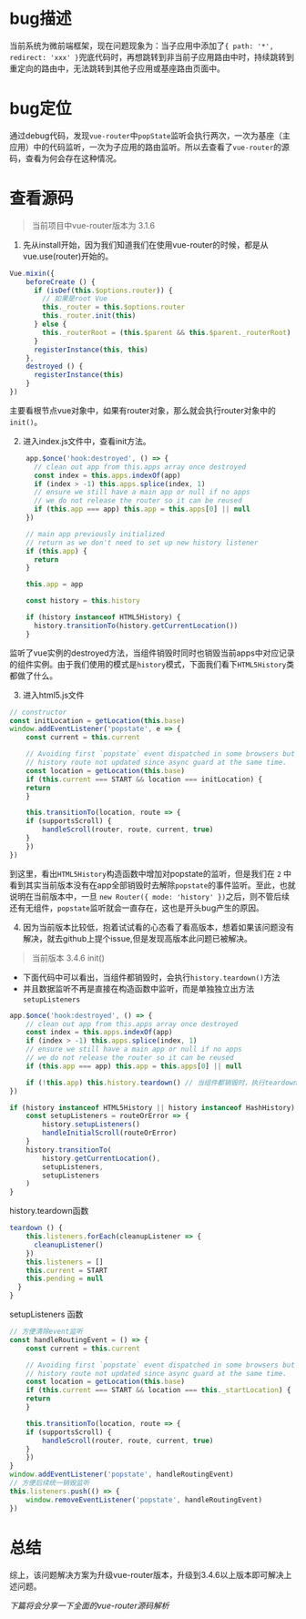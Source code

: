 # bug描述
当前系统为微前端框架，现在问题现象为：当子应用中添加了`{ path: '*', redirect: 'xxx' }`兜底代码时，再想跳转到非当前子应用路由中时，持续跳转到重定向的路由中，无法跳转到其他子应用或基座路由页面中。

# bug定位

通过debug代码，发现`vue-router`中`popState`监听会执行两次，一次为基座（主应用）中的代码监听，一次为子应用的路由监听。所以去查看了`vue-router`的源码，查看为何会存在这种情况。

# 查看源码
> 当前项目中vue-router版本为 3.1.6

1. 先从install开始，因为我们知道我们在使用vue-router的时候，都是从vue.use(router)开始的。

```javascript
Vue.mixin({
    beforeCreate () {
      if (isDef(this.$options.router)) {
        // 如果是root Vue
        this._router = this.$options.router
        this._router.init(this)
      } else {
        this._routerRoot = (this.$parent && this.$parent._routerRoot) || this
      }
      registerInstance(this, this)
    },
    destroyed () {
      registerInstance(this)
    }
})
```
主要看根节点vue对象中，如果有router对象，那么就会执行router对象中的`init()`。

2. 进入index.js文件中，查看init方法。

```javascript
    app.$once('hook:destroyed', () => {
      // clean out app from this.apps array once destroyed
      const index = this.apps.indexOf(app)
      if (index > -1) this.apps.splice(index, 1)
      // ensure we still have a main app or null if no apps
      // we do not release the router so it can be reused
      if (this.app === app) this.app = this.apps[0] || null
    })

    // main app previously initialized
    // return as we don't need to set up new history listener
    if (this.app) {
      return
    }

    this.app = app

    const history = this.history

    if (history instanceof HTML5History) {
      history.transitionTo(history.getCurrentLocation())
    } 
```
监听了vue实例的destroyed方法，当组件销毁时同时也销毁当前apps中对应记录的组件实例。由于我们使用的模式是`history`模式，下面我们看下`HTML5History`类都做了什么。

3. 进入html5.js文件

```javascript
// constructor
const initLocation = getLocation(this.base)
window.addEventListener('popstate', e => {
    const current = this.current

    // Avoiding first `popstate` event dispatched in some browsers but first
    // history route not updated since async guard at the same time.
    const location = getLocation(this.base)
    if (this.current === START && location === initLocation) {
    return
    }

    this.transitionTo(location, route => {
    if (supportsScroll) {
        handleScroll(router, route, current, true)
    }
    })
})

```
到这里，看出`HTML5History`构造函数中增加对popstate的监听，但是我们在 `2` 中看到其实当前版本没有在app全部销毁时去解除`popstate`的事件监听。至此，也就说明在当前版本中，一旦 `new Router({ mode: 'history' })`之后，则不管后续还有无组件，`popstate`监听就会一直存在，这也是开头bug产生的原因。

4. 因为当前版本比较低，抱着试试看的心态看了看高版本，想着如果该问题没有解决，就去github上提个issue,但是发现高版本此问题已被解决。
> 当前版本 3.4.6
init()

- 下面代码中可以看出，当组件都销毁时，会执行`history.teardown()`方法
- 并且数据监听不再是直接在构造函数中监听，而是单独独立出方法 `setupListeners`

```javascript
app.$once('hook:destroyed', () => {
    // clean out app from this.apps array once destroyed
    const index = this.apps.indexOf(app)
    if (index > -1) this.apps.splice(index, 1)
    // ensure we still have a main app or null if no apps
    // we do not release the router so it can be reused
    if (this.app === app) this.app = this.apps[0] || null

    if (!this.app) this.history.teardown() // 当组件都销毁时，执行teardown
})

if (history instanceof HTML5History || history instanceof HashHistory) {
    const setupListeners = routeOrError => {
        history.setupListeners()
        handleInitialScroll(routeOrError)
    }
    history.transitionTo(
        history.getCurrentLocation(),
        setupListeners,
        setupListeners
    )
}
```

history.teardown函数

```javascript
teardown () {
    this.listeners.forEach(cleanupListener => {
      cleanupListener()
    })
    this.listeners = []
    this.current = START
    this.pending = null
  }
}
```
setupListeners 函数
```javascript
// 方便清除event监听
const handleRoutingEvent = () => {
    const current = this.current

    // Avoiding first `popstate` event dispatched in some browsers but first
    // history route not updated since async guard at the same time.
    const location = getLocation(this.base)
    if (this.current === START && location === this._startLocation) {
    return
    }

    this.transitionTo(location, route => {
    if (supportsScroll) {
        handleScroll(router, route, current, true)
    }
    })
}
window.addEventListener('popstate', handleRoutingEvent)
// 方便后续统一销毁监听
this.listeners.push(() => {
    window.removeEventListener('popstate', handleRoutingEvent)
})
```

# 总结
综上，该问题解决方案为升级vue-router版本，升级到3.4.6以上版本即可解决上述问题。

*下篇将会分享一下全面的vue-router源码解析*




